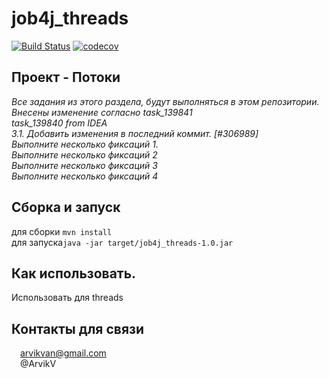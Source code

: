 # job4j_threads
[![Build Status](https://app.travis-ci.com/ArvikVan/job4j_threads.svg?branch=main)](https://app.travis-ci.com/ArvikVan/job4j_threads)
[![codecov](https://codecov.io/gh/ArvikVan/job4j_threads/branch/main/graph/badge.svg?token=th7L9BE9TS)](https://codecov.io/gh/ArvikVan/job4j_threads)

## Проект - Потоки<br>
_Все задания из этого раздела, будут выполняться в этом репозитории._ <br>
_Внесены изменение согласно task_139841_<br>
_task_139840 from IDEA_<br>
_3.1. Добавить изменения в последний коммит. [#306989]_<br>
_Выполните несколько фиксаций 1._<br>
_Выполните несколько фиксаций 2_<br>
_Выполните несколько фиксаций 3_<br>
_Выполните несколько фиксаций 4_
## Сборка и запуск<br>
для сборки `mvn install`<br>
для запуска`java -jar target/job4j_threads-1.0.jar`

## Как использовать.<br>
Использовать для threads

## Контакты для связи<br>
<img src="https://img.icons8.com/clouds/100/000000/gmail-new.png" width="10"/> arvikvan@gmail.com<br>
<img src="https://img.icons8.com/color/100/000000/telegram-app--v2.png" width="10"/> @ArvikV

